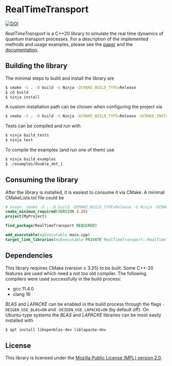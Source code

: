 # RealTimeTransport

[![DOI](https://zenodo.org/badge/799292336.svg)](https://zenodo.org/doi/10.5281/zenodo.13833987)

_RealTimeTransport_ is a C++20 library to simulate the real time dynamics of quantum transport processes. For a description of the implemented methods and usage examples, please see the [paper](
https://doi.org/10.1063/5.0220783
) and the [documentation](https://konstantin-nestmann.com/RealTimeTransport).

## Building the library

The minimal steps to build and install the library are

```bash
$ cmake -S . -B build -G Ninja -DCMAKE_BUILD_TYPE=Release
$ cd build
$ ninja install
```

A custom installation path can be chosen when configuring the project via

```bash
$ cmake -S . -B build -G Ninja -DCMAKE_BUILD_TYPE=Release -DCMAKE_INSTALL_PREFIX=/path/to/install
```

Tests can be compiled and run with

```bash
$ ninja build_tests
$ ninja test
```

To compile the examples (and run one of them) use

```bash
$ ninja build_examples
$ ./examples/double_dot_1
```

## Consuming the library

After the library is installed, it is easiest to consume it via CMake. A minimal CMakeLists.txt file could be

```cmake
# Usage: cmake -S . -B build -DCMAKE_BUILD_TYPE=Release -G Ninja -DCMAKE_PREFIX_PATH=/path/to/install/dir
cmake_minimum_required(VERSION 3.25)
project(MyProject)

find_package(RealTimeTransport REQUIRED)

add_executable(myExecutable main.cpp)
target_link_libraries(myExecutable PRIVATE RealTimeTransport::RealTimeTransport)
```

## Dependencies

This library requires CMake (version ≥ 3.25) to be built. Some C++-20 features are used which need a not too old compiler. The following compilers were used successfully in the build process:

* gcc 11.4.0
* clang 16

_BLAS_ and _LAPACKE_ can be enabled in the build process through the flags `-DEIGEN_USE_BLAS=ON` and `-DEIGEN_USE_LAPACKE=ON` (by default off). On Ubuntu-type systems the _BLAS_ and _LAPACKE_ libraries can be most easily installed with

```bash
$ apt install libopenblas-dev liblapacke-dev
```

## License

This library is licensed under the [Mozilla Public License (MPL) version 2.0](https://www.mozilla.org/en-US/MPL/2.0/FAQ/).